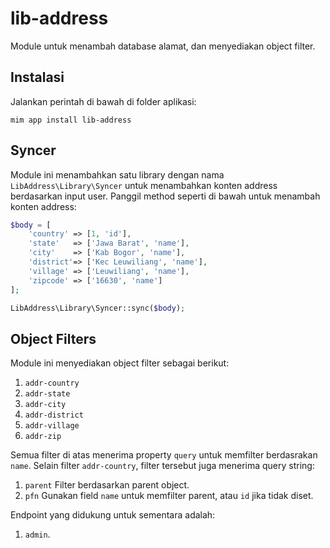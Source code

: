 # lib-address

Module untuk menambah database alamat, dan menyediakan object filter.

## Instalasi

Jalankan perintah di bawah di folder aplikasi:

```
mim app install lib-address
```

## Syncer

Module ini menambahkan satu library dengan nama `LibAddress\Library\Syncer` untuk
menambahkan konten address berdasarkan input user. Panggil method seperti di bawah
untuk menambah konten address:

```php
$body = [
    'country' => [1, 'id'],
    'state'   => ['Jawa Barat', 'name'],
    'city'    => ['Kab Bogor', 'name'],
    'district'=> ['Kec Leuwiliang', 'name'],
    'village' => ['Leuwiliang', 'name'],
    'zipcode' => ['16630', 'name']
];

LibAddress\Library\Syncer::sync($body);
```

## Object Filters

Module ini menyediakan object filter sebagai berikut:

1. `addr-country`
1. `addr-state`
1. `addr-city`
1. `addr-district`
1. `addr-village`
1. `addr-zip`

Semua filter di atas menerima property `query` untuk memfilter berdasrakan
`name`. Selain filter `addr-country`, filter tersebut juga menerima query string:

1. `parent` Filter berdasarkan parent object.
1. `pfn` Gunakan field `name` untuk memfilter parent, atau `id` jika tidak diset.

Endpoint yang didukung untuk sementara adalah:

1. `admin`.